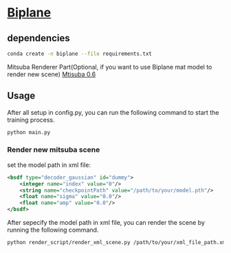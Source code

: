 # [Biplane](https://wangningbei.github.io/2023/BIPLANEBTF.html)

## dependencies

```bash
conda create -n biplane --file requirements.txt
```

Mitsuba Renderer Part(Optional, if you want to use Biplane mat model to render new scene)
[Mtisuba 0.6](https://github.com/Yujie-G/mitsuba0.6/tree/Biplane)


## Usage

After all setup in config.py, you can run the following command to start the training process.
```bash
python main.py
```

### Render new mitsuba scene

set the model path in xml file:

```xml
<bsdf type="decoder_gaussian" id="dummy">
    <integer name="index" value="0"/>
    <string name="checkpointPath" value="/path/to/your/model.pth"/>
    <float name="sigma" value="0.0"/>
    <float name="amp" value="0.0"/>
</bsdf>
```


After sepecify the model path in xml file, you can render the scene by running the following command.
```bash
python render_script/render_xml_scene.py /path/to/your/xml_file_path.xml
```




